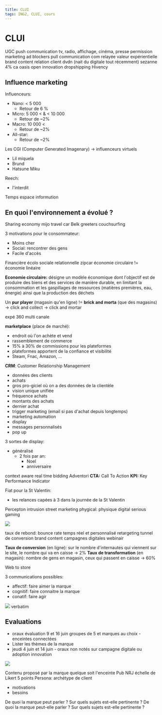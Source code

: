 ```yaml
---
title: CLUI
tags: ING2, CLUI, cours
---
```


# CLUI

UGC
push communication
tv, radio, affichage, cinéma, presse
permission marketing
ad blockers
pull communication
com relayée
valeur expérientielle
brand content
relation client
dvdn (nait du digitale tout récemment)
sezanne
4% ca
oasis
open innovation
dropshipping
Hivency

## Influence marketing
Influenceurs:
- Nano: < 5 000
    - Retour de 6 %
- Micro: 5 000 < & < 10 000
    - Retour de ~2%
- Macro: 10 000 <
    - Retour de ~2%
- All-star:
    - Retour de ~2%

Les CGI (Computer Generated Imagenary) -> influenceurs virtuels
- Lil miquela
- Brund
- Hatsune Miku

Reech:
- l'interdit

Temps espace informution

## En quoi l'environnement a évolué ?
Sharing economy
mijo
travel car
Belk
greeters
couchsurfing

3 motivations pour le consommateur:
- Moins cher
- Social: rencontrer des gens
- Facile d'accès

Financière écolo sociale relationnelle
zipcar
économie circulaire != économie linéaire

**Economie circulaire:** désigne un modèle économique dont l'objectif est de produire des biens et des services de manière durable, en limitant la consommation et les gaspillages de ressources (matières premières, eau, énergie) ainsi que la production des déchets

Un **pur player** (magasin qu'en ligne) != **brick and morta** (que des magasins)
-> click and collect
-> click and mortar

expé 360 multi canale

**marketplace** (place de marché):
- endroit où l'on achète et vend
- rassemblement de commerce
- 15% à 30% de commissions pour les plateformes
- plateformes apportent de la confiance et visibilité
- Steam, Fnac, Amazon, ...

**CRM**: Customer Relationship Management
- données des clients
- achats
- gros pro-giciel où on a des données de la clientèle
- vision unique unifiée
- fréquence achats
- montants des achats
- dernier achat
- trigger marketing (email si pas d'achat depuis longtemps)
- marketing automation
- display
- messages personnalisés
- pop up

3 sortes de display:
- généralisé
    - 2 fois par an:
        - Noel
        - anniversaire
    

context aware
real time bidding
Adventori
**CTA:** Call To Action
**KPI:** Key Performance Indicator

Fiat pour la St Valentin:
- les relances capées à 3 dans la journée de la St Valentin

Percepton intrusion
street marketing
phygical: physique digital
serious gaming

![](https://i.imgur.com/EfvOZMe.png)

taux de rebond: bounce rate
temps réel et personnalisé
retargeting
tunnel de conversion
brand content
campagnes digitales
webinair

**Taux de conversion** (en ligne): sur le nombre d'internautes qui viennent sur le site, le nombre qui va en caisse -> 2%
**Taux de transformation** (en magasin): nombre de gens en magasin, ceux qui passent en caisse -> 60%

Web to store

3 communications possibles:
- affectif: faire aimer la marque
- cognitif: faire connaitre la marque
- conatif: faire agir

![](https://i.imgur.com/fMOnY2j.png)
verbatim

## Evaluations
- oraux évaluation 9 et 16 juin groupes de 5 et marques au choix - enceintes connectées
- Lister les thèmes de la marque
- jeudi 4 juin et 14 juin - oraux non notés sur campagne digitale ou adoption innovation 

![](https://i.imgur.com/5HxSCg9.png)

Contenu proposé par la marque quelque soit l'enceinte
Pub NRJ
échelle de Likert 5 points
Persona: archétype de client
- motivations
- besoins

De quoi la marque peut parler ?
Sur quels sujets est-elle pertinente ?
De quoi la marque peut-elle parler ?
Sur quels sujets est-elle pertinente ?

